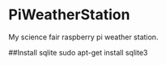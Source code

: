 # PiWeatherStation
My science fair raspberry pi weather station.

##Install sqlite
 sudo apt-get install sqlite3

